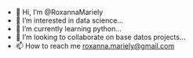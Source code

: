 - 👋 Hi, I’m @RoxannaMariely
- 👀 I’m interested in data science...
- 🌱 I’m currently learning python...
- 💞️ I’m looking to collaborate on base datos projects...
- 📫 How to reach me roxanna.mariely@gmail.com

<!---
RoxannaMariely/RoxannaMariely is a ✨ special ✨ repository because its `README.md` (this file) appears on your GitHub profile.
You can click the Preview link to take a look at your changes.
--->
